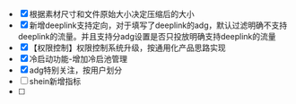 - [x] 根据素材尺寸和文件原始大小决定压缩后的大小
- [x] 新增deeplink支持定向，对于填写了deeplink的adg，默认过滤明确不支持deeplink的流量。并且支持分adg设置是否只投放明确支持deeplink的流量
- [x] 【权限控制】权限控制系统升级，按通用化产品思路实现
- [x] 冷启动功能-增加冷启池管理
- [x] adg特别关注，按用户划分
- [ ] shein新增指标
- [ ] 